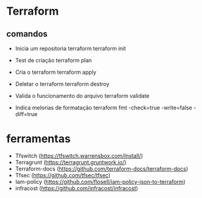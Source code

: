 # Terraform


## comandos

* Inicia um repositoria terraform
    terraform init

* Test de criação
    terraform plan

* Cria o terraform
    terraform apply

* Deletar o terraform
    terraform destroy

* Valida o funcionamento do arquivo
    terraform validate

* Indica melorias de formatação
    terraform fmt -check=true -write=false -diff=true


# ferramentas 

- Tfswitch (https://tfswitch.warrensbox.com/Install/)
- Terragrunt (https://terragrunt.gruntwork.io/)
- Terraform-docs (https://github.com/terraform-docs/terraform-docs)
- Tfsec (https://github.com/tfsec/tfsec)
- Iam-policy (https://github.com/flosell/iam-policy-json-to-terraform)
- infracost (https://github.com/infracost/infracost)